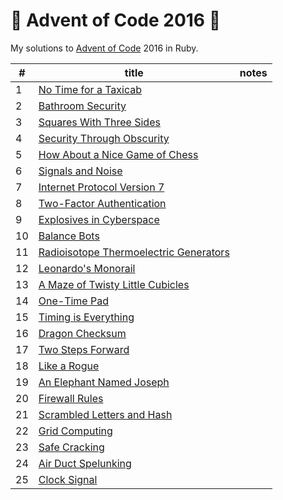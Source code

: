 # 🎄 Advent of Code 2016 🎄

My solutions to [Advent of Code](https://adventofcode.com/) 2016 in Ruby. 

| #    | title                                          | notes   |
| ---- | ---------------------------------------------- | ------- |
| 1    | [No Time for a Taxicab][01py]                  |         |
| 2    | [Bathroom Security][02py]                      |         |
| 3    | [Squares With Three Sides][03py]               |         |
| 4    | [Security Through Obscurity][04py]             |         |
| 5    | [How About a Nice Game of Chess][05py]         |         |
| 6    | [Signals and Noise][06py]                      |         |
| 7    | [Internet Protocol Version 7][07py]            |         |
| 8    | [Two-Factor Authentication][08py]              |         |
| 9    | [Explosives in Cyberspace][09py]               |         |
| 10   | [Balance Bots][10py]                           |         |
| 11   | [Radioisotope Thermoelectric Generators][11py] |         |
| 12   | [Leonardo's Monorail][12py]                    |         |
| 13   | [A Maze of Twisty Little Cubicles][13py]       |         |
| 14   | [One-Time Pad][14py]                           |         |
| 15   | [Timing is Everything][15py]                   |         |
| 16   | [Dragon Checksum][16py]                        |         |
| 17   | [Two Steps Forward][17py]                      |         |
| 18   | [Like a Rogue][18py]                           |         |
| 19   | [An Elephant Named Joseph][19py]               |         |
| 20   | [Firewall Rules][20py]                         |         |
| 21   | [Scrambled Letters and Hash][21py]             |         |
| 22   | [Grid Computing][22py]                         |         |
| 23   | [Safe Cracking][23py]                          |         |
| 24   | [Air Duct Spelunking][24py]                    |         |
| 25   | [Clock Signal][25py]                           |         |


[01py]:https://github.com/nanyaDev/advent-of-code-2020/blob/main/day01.py
[02py]:https://github.com/nanyaDev/advent-of-code-2020/blob/main/day02.py
[03py]:https://github.com/nanyaDev/advent-of-code-2020/blob/main/day03.py
[04py]:https://github.com/nanyaDev/advent-of-code-2020/blob/main/day04.py
[05py]:https://github.com/nanyaDev/advent-of-code-2020/blob/main/day05.py
[06py]:https://github.com/nanyaDev/advent-of-code-2020/blob/main/day06.py
[07py]:https://github.com/nanyaDev/advent-of-code-2020/blob/main/day07.py
[08py]:https://github.com/nanyaDev/advent-of-code-2020/blob/main/day08.py
[09py]:https://github.com/nanyaDev/advent-of-code-2020/blob/main/day09.py
[10py]:https://github.com/nanyaDev/advent-of-code-2020/blob/main/day10.py
[11py]:https://github.com/nanyaDev/advent-of-code-2020/blob/main/day11.py
[12py]:https://github.com/nanyaDev/advent-of-code-2020/blob/main/day12.py
[13py]:https://github.com/nanyaDev/advent-of-code-2020/blob/main/day13.py
[14py]:https://github.com/nanyaDev/advent-of-code-2020/blob/main/day14.py
[15py]:https://github.com/nanyaDev/advent-of-code-2020/blob/main/day15.py
[16py]:https://github.com/nanyaDev/advent-of-code-2020/blob/main/day16.py
[17py]:https://github.com/nanyaDev/advent-of-code-2020/blob/main/day17.py
[18py]:https://github.com/nanyaDev/advent-of-code-2020/blob/main/day18.py
[19py]:https://github.com/nanyaDev/advent-of-code-2020/blob/main/day19.py
[20py]:https://github.com/nanyaDev/advent-of-code-2020/blob/main/day20.py
[21py]:https://github.com/nanyaDev/advent-of-code-2020/blob/main/day21.py
[22py]:https://github.com/nanyaDev/advent-of-code-2020/blob/main/day22.py
[23py]:https://github.com/nanyaDev/advent-of-code-2020/blob/main/day23.py
[24py]:https://github.com/nanyaDev/advent-of-code-2020/blob/main/day24.py
[25py]:https://github.com/nanyaDev/advent-of-code-2020/blob/main/day25.py
